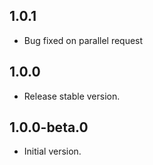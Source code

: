 ## 1.0.1

- Bug fixed on parallel request

## 1.0.0

- Release stable version.

## 1.0.0-beta.0

- Initial version.
